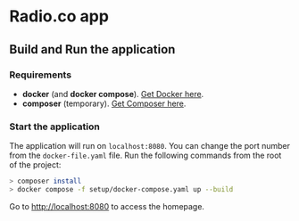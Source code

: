 # Radio.co app



## Build and Run the application

### Requirements
- **docker** (and **docker compose**). [Get Docker here](https://docs.docker.com/get-docker/).
- **composer** (temporary). [Get Composer here](https://getcomposer.org/download/).

### Start the application
The application will run on `localhost:8080`. You can change the port number from the `docker-file.yaml` file.
Run the following commands from the root of the project:
```sh
> composer install
> docker compose -f setup/docker-compose.yaml up --build
```
Go to [http://localhost:8080](http://localhost:8080) to access the homepage.